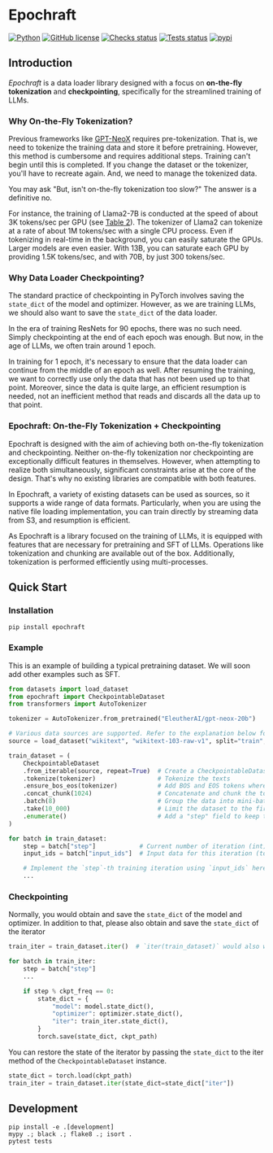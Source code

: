 # Epochraft

[![Python](https://img.shields.io/badge/python-3.8%20%7C%203.9%20%7C%203.10%20%7C%203.11-blue)](https://www.python.org)
[![GitHub license](https://img.shields.io/badge/license-MIT-blue.svg)](https://github.com/optuna/optuna)
[![Checks status](https://github.com/iwiwi/epochraft/actions/workflows/checks.yml/badge.svg?branch=main)](https://github.com/iwiwi/epochraft/actions)
[![Tests status](https://github.com/iwiwi/epochraft/actions/workflows/tests.yml/badge.svg?branch=main)](https://github.com/iwiwi/epochraft/actions)
[![pypi](https://img.shields.io/pypi/v/epochraft.svg)](https://pypi.python.org/pypi/epochraft)



## Introduction

*Epochraft* is a data loader library designed with a focus on **on-the-fly tokenization** and **checkpointing**, specifically for the streamlined training of LLMs.


### Why On-the-Fly Tokenization?

Previous frameworks like [GPT-NeoX](https://github.com/EleutherAI/gpt-neox) requires pre-tokenization. That is, we need to tokenize the training data and store it before pretraining. However, this method is cumbersome and requires additional steps. Training can't begin until this is completed. If you change the dataset or the tokenizer, you'll have to recreate again. And, we need to manage the tokenized data.

You may ask "But, isn't on-the-fly tokenization too slow?" The answer is a definitive no.

For instance, the training of Llama2-7B is conducted at the speed of about 3K tokens/sec per GPU (see [Table 2](https://arxiv.org/abs/2307.09288)). The tokenizer of Llama2 can tokenize at a rate of about 1M tokens/sec with a single CPU process. Even if tokenizing in real-time in the background, you can easily saturate the GPUs. Larger models are even easier. With 13B, you can saturate each GPU by providing 1.5K tokens/sec, and with 70B, by just 300 tokens/sec.



### Why Data Loader Checkpointing?

The standard practice of checkpointing in PyTorch involves saving the `state_dict` of the model and optimizer. However, as we are training LLMs, we should also want to save the `state_dict` of the data loader.

In the era of training ResNets for 90 epochs, there was no such need. Simply checkpointing at the end of each epoch was enough. But now, in the age of LLMs, we often train around 1 epoch.

In training for 1 epoch, it's necessary to ensure that the data loader can continue from the middle of an epoch as well. After resuming the training, we want to correctly use only the data that has not been used up to that point. Moreover, since the data is quite large, an efficient resumption is needed, not an inefficient method that reads and discards all the data up to that point.




### Epochraft: On-the-Fly Tokenization + Checkpointing

Epochraft is designed with the aim of achieving both on-the-fly tokenization and checkpointing. Neither on-the-fly tokenization nor checkpointing are exceptionally difficult features in themselves. However, when attempting to realize both simultaneously, significant constraints arise at the core of the design. That's why no existing libraries are compatible with both features.

In Epochraft, a variety of existing datasets can be used as sources, so it supports a wide range of data formats. Particularly, when you are using the native file loading implementation, you can train directly by streaming data from S3,
and resumption is efficient.

As Epochraft is a library focused on the training of LLMs, it is equipped with features that are necessary for pretraining and SFT of LLMs. Operations like tokenization and chunking are available out of the box. Additionally, tokenization is performed efficiently using multi-processes.








## Quick Start

### Installation

```
pip install epochraft
```

### Example

This is an example of building a typical pretraining dataset. We will soon add other examples such as SFT.

```python
from datasets import load_dataset
from epochraft import CheckpointableDataset
from transformers import AutoTokenizer

tokenizer = AutoTokenizer.from_pretrained("EleutherAI/gpt-neox-20b")

# Various data sources are supported. Refer to the explanation below for more details.
source = load_dataset("wikitext", "wikitext-103-raw-v1", split="train", streaming=True)

train_dataset = (
    CheckpointableDataset
    .from_iterable(source, repeat=True)  # Create a CheckpointableDataset from the source
    .tokenize(tokenizer)                 # Tokenize the texts
    .ensure_bos_eos(tokenizer)           # Add BOS and EOS tokens where necessary
    .concat_chunk(1024)                  # Concatenate and chunk the tokens into a fixed length of 1024 tokens
    .batch(8)                            # Group the data into mini-batches with a batch size of 8
    .take(10_000)                        # Limit the dataset to the first 10,000 batches
    .enumerate()                         # Add a "step" field to keep track of the training step
)

for batch in train_dataset:
    step = batch["step"]            # Current number of iteration (int)
    input_ids = batch["input_ids"]  # Input data for this iteration (torch.Tensor)

    # Implement the `step`-th training iteration using `input_ids` here
    ...
```

### Checkpointing

Normally, you would obtain and save the `state_dict` of the model and optimizer. In addition to that, please also obtain and save the `state_dict` of the iterator

```python
train_iter = train_dataset.iter()  # `iter(train_dataset)` would also work

for batch in train_iter:
    step = batch["step"]
    ...

    if step % ckpt_freq == 0:
        state_dict = {
            "model": model.state_dict(),
            "optimizer": optimizer.state_dict(),
            "iter": train_iter.state_dict(),
        }
        torch.save(state_dict, ckpt_path)
```

You can restore the state of the iterator by passing the `state_dict` to the iter method of the `CheckpointableDataset` instance.


```python
state_dict = torch.load(ckpt_path)
train_iter = train_dataset.iter(state_dict=state_dict["iter"])
```

## Development


```
pip install -e .[development]
mypy .; black .; flake8 .; isort .
pytest tests
```
